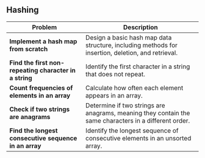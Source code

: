 ## Hashing

| Problem                                                           | Description                                                                 |
|-------------------------------------------------------------------|-----------------------------------------------------------------------------|
| **Implement a hash map from scratch**                             | Design a basic hash map data structure, including methods for insertion, deletion, and retrieval. |
| **Find the first non-repeating character in a string**            | Identify the first character in a string that does not repeat.              |
| **Count frequencies of elements in an array**                     | Calculate how often each element appears in an array.                       |
| **Check if two strings are anagrams**                             | Determine if two strings are anagrams, meaning they contain the same characters in a different order. |
| **Find the longest consecutive sequence in an array**             | Identify the longest sequence of consecutive elements in an unsorted array. |
